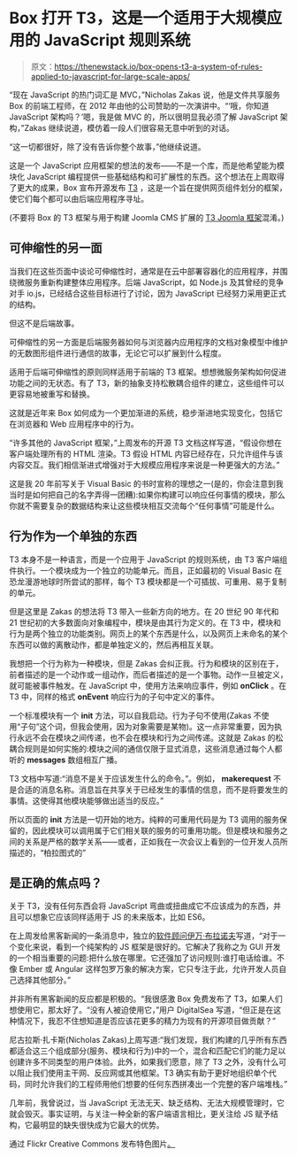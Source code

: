 # Box 打开 T3，这是一个适用于大规模应用的 JavaScript 规则系统

> 原文：<https://thenewstack.io/box-opens-t3-a-system-of-rules-applied-to-javascript-for-large-scale-apps/>

“现在 JavaScript 的热门词汇是 MVC，”Nicholas Zakas 说，他是文件共享服务 Box 的前端工程师，在 2012 年由他的公司赞助的一次演讲中。“‘哦，你知道 JavaScript 架构吗？’嗯，我是做 MVC 的，所以很明显我必须了解 JavaScript 架构，”Zakas 继续说道，模仿着一段人们很容易无意中听到的对话。

“这一切都很好，除了没有告诉你整个故事，”他继续说道。

这是一个 JavaScript 应用框架的想法的发布——不是一个库，而是他希望能为模块化 JavaScript 编程提供一些基础结构和可扩展性的东西。这个想法在上周取得了更大的成果，Box 宣布开源发布 [T3](http://t3js.org/) ，这是一个旨在提供网页组件划分的框架，使它们每个都可以由后端应用程序寻址。

(不要将 Box 的 T3 框架与用于构建 Joomla CMS 扩展的 [T3 Joomla 框架](http://www.t3-framework.org/whats-new)混淆。)

## 可伸缩性的另一面

当我们在这些页面中谈论可伸缩性时，通常是在云中部署容器化的应用程序，并围绕微服务重新构建整体应用程序。后端 JavaScript，如 Node.js 及其曾经的竞争对手 io.js，已经结合这些目标进行了讨论，因为 JavaScript 已经努力采用更正式的结构。

但这不是后端故事。

可伸缩性的另一方面是后端服务器如何与浏览器内应用程序的文档对象模型中维护的无数图形组件进行通信的故事，无论它可以扩展到什么程度。

适用于后端可伸缩性的原则同样适用于前端的 T3 框架。想想微服务架构如何促进功能之间的无状态。有了 T3，新的抽象支持松散耦合组件的建立，这些组件可以更容易地被重写和替换。

这就是近年来 Box 如何成为一个更加渐进的系统，稳步渐进地实现变化，包括它在浏览器和 Web 应用程序中的行为。

“许多其他的 JavaScript 框架，”上周发布的开源 T3 文档这样写道，“假设你想在客户端处理所有的 HTML 渲染。T3 假设 HTML 内容已经存在，只允许组件与该内容交互。我们相信渐进式增强对于大规模应用程序来说是一种更强大的方法。”

这是我 20 年前写关于 Visual Basic 的书时宣称的理想之一(是的，你会注意到我当时是如何把自己的名字弄得一团糟):如果你构建可以响应任何事情的模块，那么你就不需要复杂的数据结构来让这些模块相互交流每个“任何事情”可能是什么。

## 行为作为一个单独的东西

T3 本身不是一种语言，而是一个应用于 JavaScript 的规则系统，由 T3 客户端组件执行。一个模块成为一个独立的功能单元。而且，正如最初的 Visual Basic 在恐龙漫游地球时所尝试的那样，每个 T3 模块都是一个可插拔、可重用、易于复制的单元。

但是这里是 Zakas 的想法将 T3 带入一些新方向的地方。在 20 世纪 90 年代和 21 世纪初的大多数面向对象编程中，模块是由其行为定义的。在 T3 中，模块和行为是两个独立的功能类别。网页上的某个东西是什么，以及网页上未命名的某个东西可以做的离散动作，都是单独定义的，然后再相互关联。

我想把一个行为称为一种模块，但是 Zakas 会纠正我。行为和模块的区别在于，前者描述的是一个动作或一组动作，而后者描述的是一个事物。动作一旦被定义，就可能被事件触发。在 JavaScript 中，使用方法来响应事件，例如 **onClick** 。在 T3 中，同样的格式 **onEvent** 响应行为的子句中定义的事件。

一个标准模块有一个 **init** 方法，可以自我启动。行为子句不使用(Zakas 不使用“子句”这个词，但我会使用，因为对象需要是某物)。这一点非常重要，因为执行永远不会在模块之间传递，也不会在模块和行为之间传递。这就是 Zakas 的松耦合规则是如何实施的:模块之间的通信仅限于显式消息，这些消息通过每个人都听的 **messages** 数组相互广播。

T3 文档中写道:“消息不是关于应该发生什么的命令。”。例如， **makerequest** 不是合适的消息名称。消息旨在共享关于已经发生的事情的信息，而不是将要发生的事情。这使得其他模块能够做出适当的反应。”

所以页面的 **init** 方法是一切开始的地方。纯粹的可重用代码是为 T3 调用的服务保留的，因此模块可以调用属于它们相关联的服务的可重用功能。但是模块和服务之间的关系是严格的数学关系——或者，正如我在一次会议上看到的一位开发人员所描述的，“柏拉图式的”

## 是正确的焦点吗？

关于 T3，没有任何东西会将 JavaScript 弯曲或扭曲成它不应该成为的东西，并且可以想象它应该同样适用于 JS 的未来版本，比如 ES6。

在上周发给黑客新闻的一条消息中，独立的[软件顾问伊万·布拉诺夫](http://ivanbulanov.com/)写道，“对于一个变化来说，看到一个纯架构的 JS 框架是很好的。它解决了我称之为 GUI 开发的一个相当重要的问题:把什么放在哪里。它还强加了访问规则:谁打电话给谁。不像 Ember 或 Angular 这样包罗万象的解决方案，它只专注于此，允许开发人员自己选择其他部分。”

并非所有黑客新闻的反应都是积极的。“我很感激 Box 免费发布了 T3，如果人们想使用它，那太好了。“没有人被迫使用它，”用户 DigitalSea 写道，“但正是在这种情况下，我忍不住想知道是否应该花更多的精力为现有的开源项目做贡献？”

尼古拉斯·扎卡斯(Nicholas Zakas)上周写道:“我们发现，我们构建的几乎所有东西都适合这三个组成部分(服务、模块和行为)中的一个，混合和匹配它们的能力足以创建许多不同类型的用户体验。此外，如果我们愿意，除了 T3 之外，没有什么可以阻止我们使用主干网、反应网或其他框架。T3 确实有助于更好地组织单个代码，同时允许我们的工程师用他们想要的任何东西拼凑出一个完整的客户端堆栈。”

几年前，我曾说过，当 JavaScript 无法无天、缺乏结构、无法大规模管理时，它就会毁灭。事实证明，与关注一种全新的客户端语言相比，更关注给 JS 赋予结构，它最明显的缺失很快成为它最大的优势。

通过 Flickr Creative Commons 发布特色图片[。](https://www.flickr.com/photos/jdub1980/8671736602/in/photolist-edhVb3-71vhoa-2UWhVJ-2PifAz-2Wx1sb-3KaK3-fdF838-2DtSz-iQ8pKS-93HDxZ-83Hxvk-dvhQgt-r6YMmE-q9b1sm-ppMfaa-8rdvNF-87oAqq-ed6kDh-d4iPrh-e5kcT2-oZc761-7zPoxb-rsN7Ft-syMTB-9ezxAi-cPedsh-keLDPc-aKsPbp-q79BLu-pTE1qh-qPK7GJ-6Vinhb-8RwZpQ-2WsKd2-88YfEt-e5kbrh-7BhG9Q-oGRPp-r4s28o-qQdY8A-rgXZF8-nHXfBY-2Wx687-99YSxV-pVmp3Q-81Tpo6-rHQsed-pFYfWF-qn2VBU-r77JQk)

<svg xmlns:xlink="http://www.w3.org/1999/xlink" viewBox="0 0 68 31" version="1.1"><title>Group</title> <desc>Created with Sketch.</desc></svg>